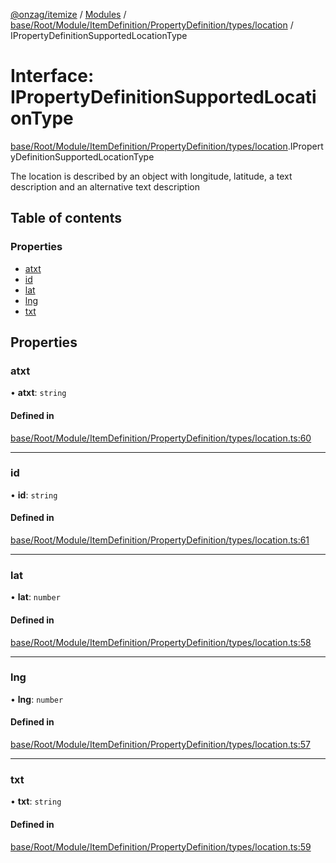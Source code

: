 [@onzag/itemize](../README.md) / [Modules](../modules.md) / [base/Root/Module/ItemDefinition/PropertyDefinition/types/location](../modules/base_Root_Module_ItemDefinition_PropertyDefinition_types_location.md) / IPropertyDefinitionSupportedLocationType

# Interface: IPropertyDefinitionSupportedLocationType

[base/Root/Module/ItemDefinition/PropertyDefinition/types/location](../modules/base_Root_Module_ItemDefinition_PropertyDefinition_types_location.md).IPropertyDefinitionSupportedLocationType

The location is described by an object with longitude, latitude,
a text description and an alternative text description

## Table of contents

### Properties

- [atxt](base_Root_Module_ItemDefinition_PropertyDefinition_types_location.IPropertyDefinitionSupportedLocationType.md#atxt)
- [id](base_Root_Module_ItemDefinition_PropertyDefinition_types_location.IPropertyDefinitionSupportedLocationType.md#id)
- [lat](base_Root_Module_ItemDefinition_PropertyDefinition_types_location.IPropertyDefinitionSupportedLocationType.md#lat)
- [lng](base_Root_Module_ItemDefinition_PropertyDefinition_types_location.IPropertyDefinitionSupportedLocationType.md#lng)
- [txt](base_Root_Module_ItemDefinition_PropertyDefinition_types_location.IPropertyDefinitionSupportedLocationType.md#txt)

## Properties

### atxt

• **atxt**: `string`

#### Defined in

[base/Root/Module/ItemDefinition/PropertyDefinition/types/location.ts:60](https://github.com/onzag/itemize/blob/a24376ed/base/Root/Module/ItemDefinition/PropertyDefinition/types/location.ts#L60)

___

### id

• **id**: `string`

#### Defined in

[base/Root/Module/ItemDefinition/PropertyDefinition/types/location.ts:61](https://github.com/onzag/itemize/blob/a24376ed/base/Root/Module/ItemDefinition/PropertyDefinition/types/location.ts#L61)

___

### lat

• **lat**: `number`

#### Defined in

[base/Root/Module/ItemDefinition/PropertyDefinition/types/location.ts:58](https://github.com/onzag/itemize/blob/a24376ed/base/Root/Module/ItemDefinition/PropertyDefinition/types/location.ts#L58)

___

### lng

• **lng**: `number`

#### Defined in

[base/Root/Module/ItemDefinition/PropertyDefinition/types/location.ts:57](https://github.com/onzag/itemize/blob/a24376ed/base/Root/Module/ItemDefinition/PropertyDefinition/types/location.ts#L57)

___

### txt

• **txt**: `string`

#### Defined in

[base/Root/Module/ItemDefinition/PropertyDefinition/types/location.ts:59](https://github.com/onzag/itemize/blob/a24376ed/base/Root/Module/ItemDefinition/PropertyDefinition/types/location.ts#L59)
